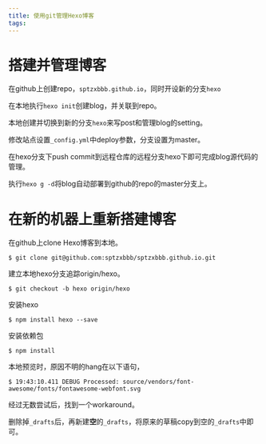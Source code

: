 ```yaml
---
title: 使用git管理Hexo博客
tags:
---
```


# 搭建并管理博客

在github上创建repo，`sptzxbbb.github.io`，同时开设新的分支`hexo`

在本地执行`hexo init`创建blog，并关联到repo。

本地创建并切换到新的分支`hexo`来写post和管理blog的setting。

修改站点设置`_config.yml`中deploy参数，分支设置为master。

在hexo分支下push commit到远程仓库的远程分支hexo下即可完成blog源代码的管理。

执行`hexo g -d`将blog自动部署到github的repo的master分支上。



# 在新的机器上重新搭建博客

在github上clone Hexo博客到本地。

```
$ git clone git@github.com:sptzxbbb/sptzxbbb.github.io.git
```

建立本地hexo分支追踪origin/hexo。

```
$ git checkout -b hexo origin/hexo
```

安装hexo

```
$ npm install hexo --save
```

安装依赖包
```
$ npm install 
```


本地预览时，原因不明的hang在以下语句，

```
$ 19:43:10.411 DEBUG Processed: source/vendors/font-awesome/fonts/fontawesome-webfont.svg
```

经过无数尝试后，找到一个workaround。

删除掉`_drafts`后，再新建**空**的`_drafts`，将原来的草稿copy到空的`_drafts`中即可。


